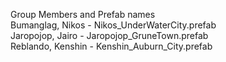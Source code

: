 Group Members and Prefab names \
Bumanglag, Nikos - Nikos_UnderWaterCity.prefab\
Jaropojop, Jairo - Jaropojop_GruneTown.prefab\
Reblando, Kenshin - Kenshin_Auburn_City.prefab
